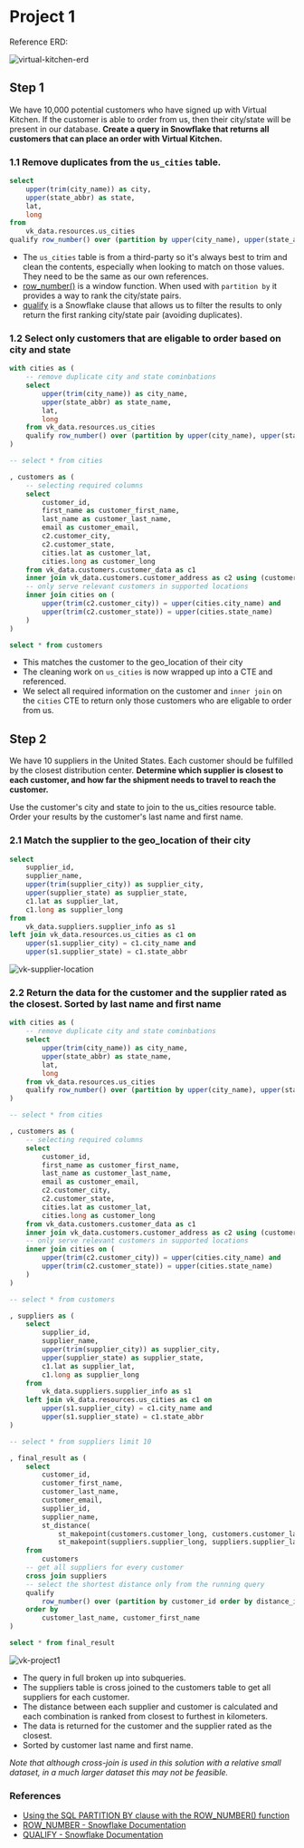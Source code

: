 # Project 1

Reference ERD:

![virtual-kitchen-erd](/assets/virtual-kitchen-erd.webp)

## Step 1

We have 10,000 potential customers who have signed up with Virtual Kitchen. If the customer is able to order from us, then their city/state will be present in our database. **Create a query in Snowflake that returns all customers that can place an order with Virtual Kitchen.**

### 1.1 Remove duplicates from the `us_cities` table.

```sql
select
    upper(trim(city_name)) as city,
    upper(state_abbr) as state,
    lat,
    long
from
    vk_data.resources.us_cities
qualify row_number() over (partition by upper(city_name), upper(state_abbr) order by 1) = 1
```

- The `us_cities` table is from a third-party so it's always best to trim and clean the contents, especially when looking to match on those values. They need to be the same as our own references.
- [row_number()](https://docs.snowflake.com/en/sql-reference/functions/row_number.html) is a window function. When used with `partition by` it provides a way to rank the city/state pairs.
- [qualify](https://docs.snowflake.com/en/sql-reference/constructs/qualify.html) is a Snowflake clause that allows us to filter the results to only return the first ranking city/state pair (avoiding duplicates).

### 1.2 Select only customers that are eligable to order based on city and state

```sql
with cities as (
    -- remove duplicate city and state cominbations
    select
        upper(trim(city_name)) as city_name,
        upper(state_abbr) as state_name,
        lat,
        long
    from vk_data.resources.us_cities
    qualify row_number() over (partition by upper(city_name), upper(state_abbr) order by 1) = 1
)

-- select * from cities

, customers as (
    -- selecting required columns
    select 
        customer_id,
        first_name as customer_first_name,
        last_name as customer_last_name,
        email as customer_email,
        c2.customer_city,
        c2.customer_state,
        cities.lat as customer_lat,
        cities.long as customer_long
    from vk_data.customers.customer_data as c1
    inner join vk_data.customers.customer_address as c2 using (customer_id)
    -- only serve relevant customers in supported locations
    inner join cities on (
        upper(trim(c2.customer_city)) = upper(cities.city_name) and
        upper(trim(c2.customer_state)) = upper(cities.state_name)
    )
)

select * from customers
```

- This matches the customer to the geo_location of their city
- The cleaning work on `us_cities` is now wrapped up into a CTE and referenced.
- We select all required information on the customer and `inner join` on the `cities` CTE to return only those customers who are eligable to order from us.

## Step 2

We have 10 suppliers in the United States. Each customer should be fulfilled by the closest distribution center. **Determine which supplier is closest to each customer, and how far the shipment needs to travel to reach the customer.** 

Use the customer's city and state to join to the us_cities resource table. Order your results by the customer's last name and first name.

### 2.1 Match the supplier to the geo_location of their city

```sql
select
    supplier_id,
    supplier_name,
    upper(trim(supplier_city)) as supplier_city,
    upper(supplier_state) as supplier_state,
    c1.lat as supplier_lat,
    c1.long as supplier_long
from 
    vk_data.suppliers.supplier_info as s1
left join vk_data.resources.us_cities as c1 on
    upper(s1.supplier_city) = c1.city_name and
    upper(s1.supplier_state) = c1.state_abbr
```

![vk-supplier-location](/assets/vk-supplier-location.png)

### 2.2 Return the data for the customer and the supplier rated as the closest. Sorted by last name and first name

```sql
with cities as (
    -- remove duplicate city and state cominbations
    select
        upper(trim(city_name)) as city_name,
        upper(state_abbr) as state_name,
        lat,
        long
    from vk_data.resources.us_cities
    qualify row_number() over (partition by upper(city_name), upper(state_abbr) order by 1) = 1
)

-- select * from cities

, customers as (
    -- selecting required columns
    select 
        customer_id,
        first_name as customer_first_name,
        last_name as customer_last_name,
        email as customer_email,
        c2.customer_city,
        c2.customer_state,
        cities.lat as customer_lat,
        cities.long as customer_long
    from vk_data.customers.customer_data as c1
    inner join vk_data.customers.customer_address as c2 using (customer_id)
    -- only serve relevant customers in supported locations
    inner join cities on (
        upper(trim(c2.customer_city)) = upper(cities.city_name) and
        upper(trim(c2.customer_state)) = upper(cities.state_name)
    )
)

-- select * from customers

, suppliers as (
    select
        supplier_id,
        supplier_name,
        upper(trim(supplier_city)) as supplier_city,
        upper(supplier_state) as supplier_state,
        c1.lat as supplier_lat,
        c1.long as supplier_long
    from 
        vk_data.suppliers.supplier_info as s1
    left join vk_data.resources.us_cities as c1 on
        upper(s1.supplier_city) = c1.city_name and
        upper(s1.supplier_state) = c1.state_abbr
)

-- select * from suppliers limit 10

, final_result as (
    select 
        customer_id,
        customer_first_name,
        customer_last_name,
        customer_email,
        supplier_id,
        supplier_name,
        st_distance(
            st_makepoint(customers.customer_long, customers.customer_lat),
            st_makepoint(suppliers.supplier_long, suppliers.supplier_lat)) / 1000 as distance_in_km
    from
        customers
    -- get all suppliers for every customer
    cross join suppliers
    -- select the shortest distance only from the running query
    qualify 
        row_number() over (partition by customer_id order by distance_in_km) = 1
    order by
        customer_last_name, customer_first_name
)

select * from final_result
```

![vk-project1](/assets/vk-project1.png)

- The query in full broken up into subqueries.
- The suppliers table is cross joined to the customers table to get all suppliers for each customer.
- The distance between each supplier and customer is calculated and each combination is ranked from closest to furthest in kilometers.
- The data is returned for the customer and the supplier rated as the closest.
- Sorted by customer last name and first name.

*Note that although cross-join is used in this solution with a relative small dataset, in a much larger dataset this may not be feasible.*

### References

- [Using the SQL PARTITION BY clause with the ROW_NUMBER() function](https://blog.quest.com/when-and-how-to-use-the-sql-partition-by-clause/)
- [ROW_NUMBER - Snowflake Documentation](https://docs.snowflake.com/en/sql-reference/functions/row_number.html)
- [QUALIFY - Snowflake Documentation](https://docs.snowflake.com/en/sql-reference/constructs/qualify.html)


